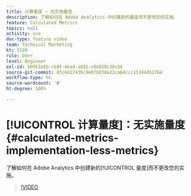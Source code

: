 ```yaml
---
title: 计算量度 — 无实施量度
description: 了解如何在 Adobe Analytics 中创建新的量度而不更改您的实施。
feature: Calculated Metrics
topics: null
activity: use
doc-type: feature video
team: Technical Marketing
kt: 2320
role: User
level: Beginner
exl-id: b0053a5b-cb95-4bad-a032-c6e810c38c56
source-git-commit: 8fc641743bc9e07b838a22ca64ccc15344d52764
workflow-type: ht
source-wordcount: '0'
ht-degree: 100%

---
```


# [!UICONTROL 计算量度]：无实施量度 {#calculated-metrics-implementation-less-metrics}

了解如何在 Adobe Analytics 中创建新的[!UICONTROL 量度]而不更改您的实施。

>[!VIDEO](https://video.tv.adobe.com/v/25407/?quality=12&learn=on)
